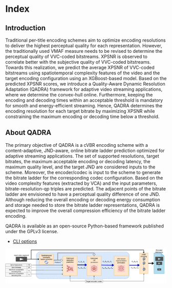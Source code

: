 # Index

## Introduction

Traditional per-title encoding schemes aim to optimize encoding resolutions to deliver the highest perceptual quality for each representation. However, the traditionally used VMAF measure needs to be revised to determine the perceptual quality of VVC-coded bitstreams. XPSNR is observed to correlate better with the subjective quality of VVC-coded bitstreams. Towards this realization, we predict the average XPSNR of VVC-coded bitstreams using spatiotemporal complexity features of the video and the target encoding configuration using an XGBoost-based model. Based on the predicted XPSNR scores, we introduce a Quality-Aware Dynamic Resolution Adaptation (QADRA) framework for adaptive video streaming applications, where we determine the convex-hull online. Furthermore, keeping the encoding and decoding times within an acceptable threshold is mandatory for smooth and energy-efficient streaming. Hence, QADRA determines the encoding resolution for each target bitrate by maximizing XPSNR while constraining the maximum encoding or decoding time below a threshold.


## About QADRA

The primary objective of QADRA is a cVBR encoding scheme with a content-adaptive, JND-aware, online bitrate ladder prediction optimized for adaptive streaming applications.
The set of supported resolutions, target bitrates, the maximum acceptable encoding or decoding latency, the maximum quality level, and the target JND are considered inputs to the scheme.
Moreover, the encoder/codec is input to the scheme to generate the bitrate ladder for the corresponding codec configuration.
Based on the video complexity features (extracted by VCA) and the input parameters, bitrate-resolution-qp triples are predicted.
The adjacent points of the bitrate ladder are envisioned to have a perceptual quality difference of one JND.
Although reducing the overall encoding or decoding energy consumption and storage needed to store the bitrate ladder representations, QADRA is expected to improve the overall compression efficiency of the bitrate ladder encoding.

QADRA is available as an open-source Python-based framework published under the GPLv3 license.

 - [CLI options](cli.md)

 ![QADRA](QADRA_implementation.png)
